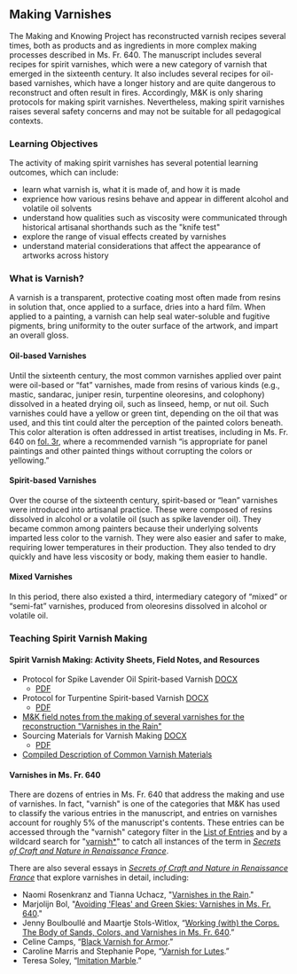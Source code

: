 ## Making Varnishes

The Making and Knowing Project has reconstructed varnish recipes several times, both as products and as ingredients in more complex making processes described in Ms. Fr. 640. The manuscript includes several recipes for spirit varnishes, which were a new category of varnish that emerged in the sixteenth century. It also includes several recipes for oil-based varnishes, which have a longer history and are quite dangerous to reconstruct and often result in fires. Accordingly, M&K is only sharing protocols for making spirit varnishes. Nevertheless, making spirit varnishes raises several safety concerns and may not be suitable for all pedagogical contexts.


### Learning Objectives
The activity of making spirit varnishes has several potential learning outcomes, which can include:
- learn what varnish is, what it is made of, and how it is made
- exprience how various resins behave and appear in different alcohol and volatile oil solvents
- understand how qualities such as viscosity were communicated through historical artisanal shorthands such as the "knife test"
- explore the range of visual effects created by varnishes 
- understand material considerations that affect the appearance of artworks across history


### What is Varnish?
A varnish is a transparent, protective coating most often made from resins in solution that, once applied to a surface, dries into a hard film. When applied to a painting, a varnish can help seal water-soluble and fugitive pigments, bring uniformity to the outer surface of the artwork, and impart an overall gloss. 

#### Oil-based Varnishes
Until the sixteenth century, the most common varnishes applied over paint were oil-based or “fat” varnishes, made from resins of various kinds (e.g., mastic, sandarac, juniper resin, turpentine oleoresins, and colophony) dissolved in a heated drying oil, such as linseed, hemp, or nut oil. Such varnishes could have a yellow or green tint, depending on the oil that was used, and this tint could alter the perception of the painted colors beneath. This color alteration is often addressed in artist treatises, including in Ms. Fr. 640 on [fol. 3r](https://edition640.makingandknowing.org/#/folios/3r/f/3r/tl), where a recommended varnish “is appropriate for panel paintings and other painted things without corrupting the colors or yellowing.”

#### Spirit-based Varnishes
Over the course of the sixteenth century, spirit-based or “lean” varnishes were introduced into artisanal practice. These were composed of resins dissolved in alcohol or a volatile oil (such as spike lavender oil). They became common among painters because their underlying solvents imparted less color to the varnish. They were also easier and safer to make, requiring lower temperatures in their production. They also tended to dry quickly and have less viscosity or body, making them easier to handle. 

#### Mixed Varnishes
In this period, there also existed a third, intermediary category of “mixed” or “semi-fat” varnishes, produced from oleoresins dissolved in alcohol or volatile oil. 


### Teaching Spirit Varnish Making

#### Spirit Varnish Making: Activity Sheets, Field Notes, and Resources
- Protocol for Spike Lavender Oil Spirit-based Varnish [DOCX](/documents/docx/activitysheet_varnishes-protocol-slsv.docx) 
     - [PDF](/documents/pdf/activitysheet_varnishes-protocol-slsv.pdf)
- Protocol for Turpentine Spirit-based Varnish [DOCX](/documents/docx/activitysheet_varnishes-protocol-ttv.docx) 
     - [PDF](/documents/pdf/activitysheet_varnishes-protocol-ttv.pdf)
- [M&K field notes from the making of several varnishes for the reconstruction "Varnishes in the Rain"](https://fieldnotes.makingandknowing.org/pre-2018-Fall/sp18_rosenkranz-uchacz_naomi-tianna_varnishes-in-the-rain/sp18_rosenkranz-uchacz_naomi-tianna_varnishes-rain-2/sp18_rosenkranz-uchacz_naomi-tianna_varnishes-rain-2-varnish-making-application.html)
- Sourcing Materials for Varnish Making [DOCX](/documents/docx/material-sourcing-varnishes-resins.docx) 
     - [PDF](/documents/pdf/material-sourcing-varnishes-resins.pdf)
- [Compiled Description of Common Varnish Materials](/documents/pdf/glossary-turpentine-resins-balsams.pdf)

#### Varnishes in Ms. Fr. 640
There are dozens of entries in Ms. Fr. 640 that address the making and use of varnishes. In fact, "varnish" is one of the categories that M&K has used to classify the various entries in the manuscript, and entries on varnishes account for roughly 5% of the manuscript's contents. These entries can be accessed through the "varnish" category filter in the [List of Entries](https://edition640.makingandknowing.org/#/entries) and by a wildcard search for "[varnish\*](https://edition640.makingandknowing.org/#/search?q=varnish*)" to catch all instances of the term in [_Secrets of Craft and Nature in Renaissance France_](https://edition640.makingandknowing.org/#/).


There are also several essays in [_Secrets of Craft and Nature in Renaissance France_](https://edition640.makingandknowing.org/#/) that explore varnishes in detail, including:
- Naomi Rosenkranz and Tianna Uchacz, "[Varnishes in the Rain](https://edition640.makingandknowing.org/#/essays/ann_517_ad_20)."
- Marjolijn Bol, "[Avoiding 'Fleas' and Green Skies: Varnishes in Ms. Fr. 640](https://edition640.makingandknowing.org/#/essays/ann_306_ie_19)."
- Jenny Boulboullé and Maartje Stols-Witlox, “[Working (with) the Corps. The Body of Sands, Colors, and Varnishes in Ms. Fr. 640](https://edition640.makingandknowing.org/#/essays/ann_307_ie_19).”
- Celine Camps, “[Black Varnish for Armor](https://edition640.makingandknowing.org/#/essays/ann_071_fa_18).”
- Caroline Marris and Stephanie Pope, “[Varnish for Lutes](https://edition640.makingandknowing.org/#/essays/ann_019_sp_15).”
- Teresa Soley, “[Imitation Marble](https://edition640.makingandknowing.org/#/essays/ann_040_sp_16).”
